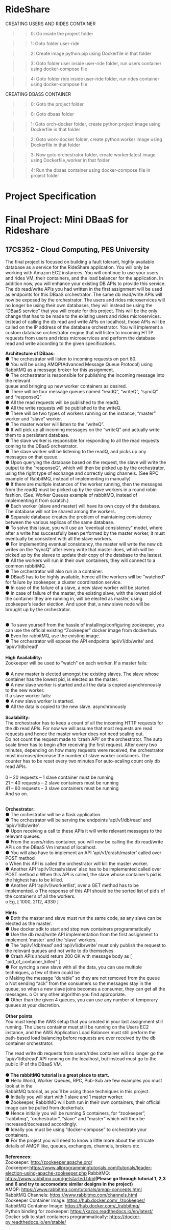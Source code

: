 # RideShare
CREATING USERS AND RIDES CONTAINER
>>0: Go inside the project folder

>>1: Goto folder user-ride

>>2: Create image python:pip using Dockerfile in that folder

>>3: Goto folder user inside user-ride folder, run users container using docker-compose file

>>4: Goto folder ride inside user-ride folder, run rides container using docker-compose file

CREATING DBASS CONTAINER
>>0: Goto the project folder

>>0: Goto dbaas folder

>>1: Goto orch-docker folder, create python:project image using Dockerfile in that folder

>>2: Goto work-docker folder, create python:worker image using Dockerfile in that folder

>>3: Now goto orchestrator folder, create worker:latest image using Dockerfile_worker in that folder

>>4: Run the dbaas container using docker-compose file in project folder

# Project Specification
# Final Project: Mini DBaaS for Rideshare
## 17CS352 - Cloud Computing, PES University

The final project is focused on building a fault tolerant, highly available database as a service for
the RideShare application. You will only be working with Amazon EC2 instances. You will
continue to use your users and rides VM, their containers, and the load balancer for the
application. In addition now, you will enhance your existing DB APIs to provide this service.
The db read/write APIs you had written in the first assignment will be used as endpoints for
this DBaaS orchestrator. The same db read/write APIs will now be exposed by the orchestrator.
The users and rides microservices will no longer be using their own databases, they will instead
be using the “DBaaS service” that you will create for this project. This will be the only change
that has to be made to the existing users and rides microservices. Instead of calling the db read
and write APIs on localhost, those APIs will be called on the IP address of the database
orchestrator.
You will implement a custom database orchestrator engine that will listen to incoming HTTP
requests from users and rides microservices and perform the database read and write
according to the given specifications.


**Architecture of DBaas:**<br/>
● The orchestrator will listen to incoming requests on port 80.<br/>
● You will be using AMQP(Advanced Message Queue Protocol) using RabbitMQ as a
message broker for this assignment.<br/>
● The orchestrator is responsible for publishing the incoming message into the relevant<br/>
queue and bringing up new worker containers as desired.<br/>
● There will be four message queues named “readQ”, “writeQ”, “syncQ” and “responseQ”<br/>
● All the read requests will be published to the readQ.<br/>
● All the write requests will be published to the writeQ.<br/>
● There will be two types of workers running on the instance, “master” worker and
“slave” worker.<br/>
● The master worker will listen to the “writeQ”.<br/>
● It will pick up all incoming messages on the “writeQ” and actually write them to a
persistent database.<br/>
● The slave worker is responsible for responding to all the read requests coming to the
DBaaS orchestrator.<br/>
● The slave worker will be listening to the readQ, and picks up any messages on that
queue.<br/>
● Upon querying the database based on the request, the slave will write the output to the
“responseQ”, which will then be picked up by the orchestrator, using the right type of
exchange and correctly using channels. (See RPC example of RabbitMQ, instead of
implementing in manually)<br/>
● If there are multiple instances of the worker running, then the messages from the readQ
must be picked up by the slave workers in a round robin fashion. (See. Worker Queues
example of rabbitMQ, instead of implementing it from scratch.)<br/>
● Each worker (slave and master) will have its own copy of the database. The database
will not be shared among the workers.<br/>
● Separate database creates the problem of maintaining consistency between the various
replicas of the same database.<br/>
● To solve this issue, you will use an “eventual consistency” model, where after a write
has successfully been performed by the master worker, it must eventually be consistent
with all the slave workers.<br/>
● For implementing eventual consistency, the master will write the new db writes on the
“syncQ” after every write that master does, which will be picked up by the slaves to
update their copy of the database to the lastest.<br/>
● All the workers will run in their own containers, they will connect to a common
rabbitMQ.<br/>
● The orchestrator will also run in a container.<br/>
● DBaaS has to be highly available, hence all the workers will be “watched” for failure by
zookeeper, a cluster coordination service.<br/>
● In case of the failure of a slave, a new slave worker will be started.<br/>
● In case of failure of the master, the existing slave, with the lowest pid of the container
they are running in, will be elected as master, using zookeeper’s leader election. And
upon that, a new slave node will be brought up by the orchestrator.<br/><br/>


● To save yourself from the hassle of installing/configuring zookeeper, you can use the
official existing “Zookeeper” docker image from dockerhub.<br/>
● Even for rabbitMQ, use the existing image.<br/>
● The orchestrator will expose the API endpoints ‘api/v1/db/write’ and ‘api/v1/db/read’<br/><br/>
**High Availability:**<br/>
Zookeeper will be used to “watch” on each worker.
If a master fails:<br/><br/>
● A new master is elected amongst the existing slaves. The slave whose container has the
lowest pid, is elected as the master.<br/>
● A new slave worker is started and all the data is copied asynchronously to the new
worker.<br/>
If a slave worker fails:<br/>
● A new slave worker is started.<br/>
● All the data is copied to the new slave. asynchronously<br/><br/>
**Scalability:**<br/>
The orchestrator has to keep a count of all the incoming HTTP requests for the db read APIs. For
now we will assume that most requests are read requests and hence the master worker does
not need scaling out.<br/>
Do not count the request made to ‘crash API’ on the orchestrator.
The auto scale timer has to begin after receiving the first request.
After every two minutes, depending on how many requests were received, the orchestrator
must increase/decrease the number of slave worker containers. The counter has to be reset
every two minutes
For auto-scaling count only db read APIs.<br/><br/>
0 – 20 requests – 1 slave container must be running<br/>
21 – 40 requests – 2 slave containers must be running<br/>
41 – 60 requests – 3 slave containers must be running<br/>
And so on.
<br/><br/>

**Orchestrator:**<br/>
● The orchestrator will be a flask application.<br/>
● The orchestrator will be serving the endpoints ‘api/v1/db/read’ and ‘api/v1/db/write’.<br/>
● Upon receiving a call to these APIs it will write relevant messages to the relevant
queues.<br/>
● From the users/rides container, you will now be calling the db read/write APIs on the
DBaaS Vm instead of localhost.<br/>
● You will also have to implement an API ‘api/v1/crash/master’ called over POST method<br/>
o When this API is called the orchestrator will kill the master worker.<br/>
● Another API ‘api/v1/crash/slave’ also has to be implemented called over POST method
o When this API is called, the slave whose container’s pid is the highest has to be
killed.<br/>
● Another API ‘api/v1/worker/list’, over a GET method has to be implemented.
o The response of this API should be the sorted list of pid’s of the container’s of all
the workers.<br/>
o Eg, [ 1000, 2112, 4330 ]<br/><br/>
**Hints**<br/>
● Both the master and slave must run the same code, as any slave can be elected as the
master.<br/>
● Use docker sdk to start and stop new containers programmatically<br/>
● Use the db read/write API implementation from the first assignment to implement
‘master` and the ‘slave’ workers.<br/>
● The ‘api/v1/db/read’ and ‘api/v1/db/write’ must only publish the request to the
relevant queues and not write to db themselves<br/>
● Crash APIs should return 200 OK with message body as​ ​[ "pid_of_container_killed" ]<br/>
● For syncing a new slave with all the data, you can use multiple techniques, a few of
them could be<br/>
o Making the message “durable” so they are not removed from the queue<br/>
o Not sending “ack” from the consumers so the messages stay in the queue, so
when a new slave joins becomes a consumer, they can get all the messages.
o Or any other algorithm you find appropriate.<br/>
● Other than the given 4 queues, you can use any number of temporary queues at your
discretion.<br/><br/>
**Other points**<br/>
You must keep the AWS setup that you created in your last assignment still running. The Users
container must still be running on the Users EC2 instance, and the AWS Application Load
Balancer must still perform the path-based load balancing before requests are ever received by
the db container orchestrator.<br/>


The read write db requests from users/rides container will no longer go the ‘api/v1/db/read’
API running on the localhost, but instead must go to the public IP of the DBaaS VM.<br/><br/>
**● The rabbitMQ tutorial is a great place to start.**<br/>
● Hello World, Worker Queues, RPC, Pub-Sub are few examples you must look at in the<br/>
RabbitMQ tutorial, as you’ll be using those techniques in this project.<br/>
● Initially you will start with 1 slave and 1 master worker.<br/>
● Zookeeper, RabbitMQ will both run in their own containers, their official image can be
pulled from dockerhub.<br/>
● Hence initially you will be running 5 containers, for “zookeeper”, “rabbitmq”,
“orchestrator”, “slave” and “master” which will then be increased/decreased
accordingly.<br/>
● Ideally you must be using “docker-compose” to orchestrate your containers.<br/>
● For the project you will need to know a little more about the intricate ​details of AMQP
like, queues, exchanges, channels, brokers​ etc.<br/><br/>
**References:**<br/>
Zookeeper: ​http://zookeeper.apache.org/<br/>
Zookeeper:​https://www.allprogrammingtutorials.com/tutorials/leader-election-using-apache-zookeeper.php
RabbitMQ: ​https://www.rabbitmq.com/getstarted.html​ **(Please go through tutorial 1, 2,3 and 6 and try
to accomodate similar designs in the project)**<br/>
AMQP: ​https://www.rabbitmq.com/tutorials/amqp-concepts.html<br/>
RabbitMQ Channels: ​https://www.rabbitmq.com/channels.html<br/>
Zookeeper Container Image: ​https://hub.docker.com/_/zookeeper/<br/>
RabbitMQ Container Image: ​https://hub.docker.com/_/rabbitmq/<br/>
Python binding for zookeeper: ​https://kazoo.readthedocs.io/en/latest/<br/>
Docker sdk to start containers programmatically: ​https://docker-py.readthedocs.io/en/stable/<br/>



